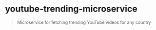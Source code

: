 # youtube-trending-microservice

> Microservice for fetching trending YouTube videos for any country